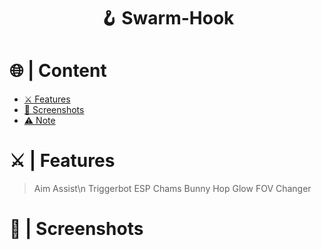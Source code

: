 <a id="top"></a>
<h1 align="center">
🪝 Swarm-Hook
</h1>




# 🌐 | Content

- [⚔️ Features](#features)
- [📸 Screenshots](#screenshot)
- [⚠️ Note](#note)

<a id="features"></a>

# ⚔️ | Features

> Aim Assist\n
> Triggerbot
> ESP
> Chams
> Bunny Hop
> Glow
> FOV Changer

<a id="screenshot"></a>

# 📸 | Screenshots
